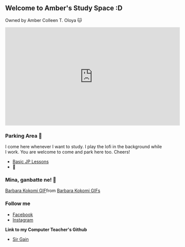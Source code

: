 ## Welcome to Amber's Study Space :D
Owned by Amber Colleen T. Oloya 🐱

<iframe width="560" height="315" src="https://www.youtube.com/embed/c0BqnltvL3c" title="YouTube video player" frameborder="0" allow="accelerometer; autoplay; clipboard-write; encrypted-media; gyroscope; picture-in-picture" allowfullscreen></iframe>


### Parking Area 📖

I come here whenever I want to study. I play the lofi in the background while I work. You are welcome to come and park here too. Cheers!

- [Basic JP Lessons](https://www3.nhk.or.jp/nhkworld/en/tv/japaneasy/season1/index.html)
- 🍮

### Mina, ganbatte ne! 🌟

<div class="tenor-gif-embed" data-postid="23351114" data-share-method="host" data-aspect-ratio="1" data-width="100%"><a href="https://tenor.com/view/barbara-kokomi-gif-23351114">Barbara Kokomi GIF</a>from <a href="https://tenor.com/search/barbara+kokomi-gifs">Barbara Kokomi GIFs</a></div> <script type="text/javascript" async src="https://tenor.com/embed.js"></script>
                                                                 


### Follow me

- [Facebook](https://www.facebook.com/ambercolleen.oloya "Click Ctrl if you want to open this link on another tab.")
- [Instagram](https://www.instagram.com/am_collee/ "Click Ctrl if you want to open this link on another tab.") 

**Link to my Computer Teacher's Github**

- [Sir Gain](http://641n.github.io/ "Sir Gain's GitHub page.")

